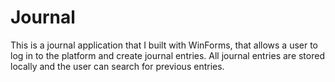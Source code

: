 # Journal


This is a journal application that I built with WinForms, that allows a user to log in to the platform and create journal entries. All journal entries are stored locally and 
the user can search for previous entries.
